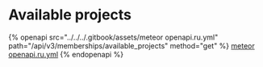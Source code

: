 # Available projects

{% openapi src="../../../.gitbook/assets/meteor openapi.ru.yml" path="/api/v3/memberships/available_projects" method="get" %}
[meteor openapi.ru.yml](<../../../.gitbook/assets/meteor openapi.ru.yml>)
{% endopenapi %}
